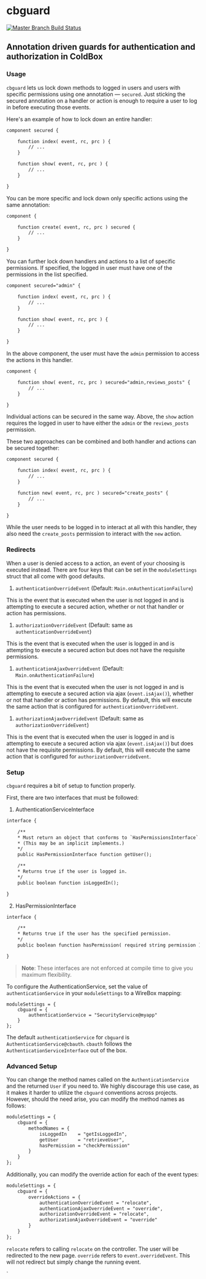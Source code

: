 # cbguard

[![Master Branch Build Status](https://img.shields.io/travis/elpete/cbguard/master.svg?style=flat-square&label=master)](https://travis-ci.org/elpete/cbguard)

## Annotation driven guards for authentication and authorization in ColdBox

### Usage

`cbguard` lets us lock down methods to logged in users and users with specific permissions using one annotation — `secured`.  Just sticking the secured annotation on a handler or action is enough to require a user to log in before executing those events.

Here's an example of how to lock down an entire handler:

```cfc
component secured {

    function index( event, rc, prc ) {
        // ...
    }

    function show( event, rc, prc ) {
        // ...
    }

}
```

You can be more specific and lock down only specific actions using the same annotation:

```cfc
component {

    function create( event, rc, prc ) secured {
        // ...
    }

}
```

You can further lock down handlers and actions to a list of specific permissions.  If specified, the logged in user must have one of the permissions in the list specified.

```cfc
component secured="admin" {

    function index( event, rc, prc ) {
        // ...
    }

    function show( event, rc, prc ) {
        // ...
    }

}
```

In the above component, the user must have the `admin` permission to access the actions in this handler.

```cfc
component {

    function show( event, rc, prc ) secured="admin,reviews_posts" {
        // ...
    }

}
```

Individual actions can be secured in the same way.  Above, the `show` action requires the logged in user to have either the `admin` or the `reviews_posts` permission.

These two approaches can be combined and both handler and actions can be secured together:

```cfc
component secured {

    function index( event, rc, prc ) {
        // ...
    }

    function new( event, rc, prc ) secured="create_posts" {
        // ...
    }

}
```

While the user needs to be logged in to interact at all with this handler, they also need the `create_posts` permission to interact with the `new` action.


### Redirects

When a user is denied access to a action, an event of your choosing is executed instead.  There are four keys that can be set in the `moduleSettings` struct that all come with good defaults.

1. `authenticationOverrideEvent` (Default: `Main.onAuthenticationFailure`)

This is the event that is executed when the user is not logged in and is attempting to execute a secured action, whether or not that handler or action has permissions.

1. `authorizationOverrideEvent` (Default: same as `authenticationOverrideEvent`)

This is the event that is executed when the user is logged in and is attempting to execute a secured action but does not have the requisite permissions.

1. `authenticationAjaxOverrideEvent` (Default: `Main.onAuthenticationFailure`)

This is the event that is executed when the user is not logged in and is attempting to execute a secured action via ajax (`event.isAjax()`), whether or not that handler or action has permissions.  By default, this will execute the same action that is configured for `authenticationOverrideEvent`.

1. `authorizationAjaxOverrideEvent` (Default: same as `authorizationOverrideEvent`)

This is the event that is executed when the user is logged in and is attempting to execute a secured action via ajax (`event.isAjax()`) but does not have the requisite permissions. By default, this will execute the same action that is configured for `authorizationOverrideEvent`.


### Setup

`cbguard` requires a bit of setup to function properly.

First, there are two interfaces that must be followed:

1. AuthenticationServiceInterface

```cfc
interface {

    /**
    * Must return an object that conforms to `HasPermissionsInterface`.
    * (This may be an implicit implements.)
    */
    public HasPermissionInterface function getUser();

    /**
    * Returns true if the user is logged in.
    */
    public boolean function isLoggedIn();

}

```

2. HasPermissionInterface

```cfc
interface {

    /**
    * Returns true if the user has the specified permission.
    */
    public boolean function hasPermission( required string permission );

}
```

> **Note**: These interfaces are not enforced at compile time to give you maximum flexibility.

To configure the AuthenticationService, set the value of `authenticationService` in your `moduleSettings` to a WireBox mapping:

```
moduleSettings = {
    cbguard = {
        authenticationService = "SecurityService@myapp"
    }
};
```

The default `authenticationService` for `cbguard` is `AuthenticationService@cbauth`.  `cbauth` follows the `AuthenticationServiceInterface` out of the box.


### Advanced Setup

You can change the method names called on the `AuthenticationService` and the returned `User` if you need to.  We highly discourage this use case, as it makes it harder to utilize the `cbguard` conventions across projects.  However, should the need arise, you can modify the method names as follows:

```cfc
moduleSettings = {
    cbguard = {
        methodNames = {
            isLoggedIn    = "getIsLoggedIn",
            getUser       = "retrieveUser",
            hasPermission = "checkPermission"
        }
    }
};
```

Additionally, you can modify the override action for each of the event types:

```cfc
moduleSettings = {
    cbguard = {
        overrideActions = {
            authenticationOverrideEvent = "relocate",
            authenticationAjaxOverrideEvent = "override",
            authorizationOverrideEvent = "relocate",
            authorizationAjaxOverrideEvent = "override"
        }
    }
};
```

`relocate` refers to calling `relocate` on the controller. The user will be redirected to the new page.
`override` refers to `event.overrideEvent`. This will not redirect but simply change the running event.

`

